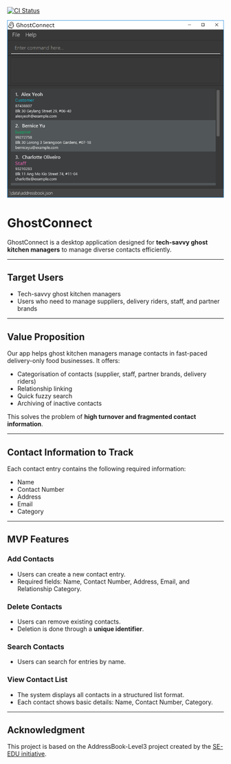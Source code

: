 [![CI Status](https://github.com/AY2526S1-CS2103T-W12-2/tp/workflows/Java%20CI/badge.svg)](https://github.com/AY2526S1-CS2103T-W12-2/tp/actions)

![Ui](docs/images/Ui.png)

# GhostConnect

GhostConnect is a desktop application designed for **tech-savvy ghost kitchen managers** to manage diverse contacts efficiently.

---

## Target Users

- Tech-savvy ghost kitchen managers
- Users who need to manage suppliers, delivery riders, staff, and partner brands

---

## Value Proposition

Our app helps ghost kitchen managers manage contacts in fast-paced delivery-only food businesses. It offers:

- Categorisation of contacts (supplier, staff, partner brands, delivery riders)
- Relationship linking
- Quick fuzzy search
- Archiving of inactive contacts

This solves the problem of **high turnover and fragmented contact information**.

---

## Contact Information to Track

Each contact entry contains the following required information:

- Name
- Contact Number
- Address
- Email
- Category

---

## MVP Features

### Add Contacts
- Users can create a new contact entry.
- Required fields: Name, Contact Number, Address, Email, and Relationship Category.

### Delete Contacts
- Users can remove existing contacts.
- Deletion is done through a **unique identifier**.

### Search Contacts
- Users can search for entries by name.

### View Contact List
- The system displays all contacts in a structured list format.
- Each contact shows basic details: Name, Contact Number, Category.

---

## Acknowledgment

This project is based on the AddressBook-Level3 project created by the [SE-EDU initiative](https://se-education.org).
